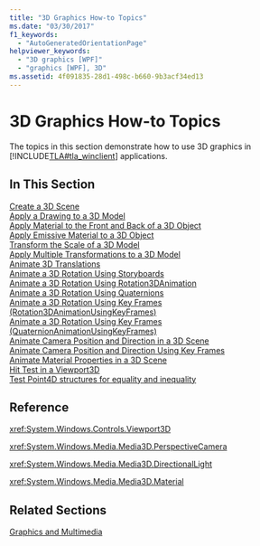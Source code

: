 ```yaml
---
title: "3D Graphics How-to Topics"
ms.date: "03/30/2017"
f1_keywords: 
  - "AutoGeneratedOrientationPage"
helpviewer_keywords: 
  - "3D graphics [WPF]"
  - "graphics [WPF], 3D"
ms.assetid: 4f091835-28d1-498c-b660-9b3acf34ed13
---
```

# 3D Graphics How-to Topics
The topics in this section demonstrate how to use 3D graphics in [!INCLUDE[TLA#tla_winclient](../../../includes/tlasharptla-winclient-md.md)] applications.  
  
## In This Section  
 [Create a 3D Scene](how-to-create-a-3-d-scene.md)  
 [Apply a Drawing to a 3D Model](how-to-apply-a-drawing-to-a-3-d-model.md)  
 [Apply Material to the Front and Back of a 3D Object](how-to-apply-material-to-the-front-and-back-of-a-3-d-object.md)  
 [Apply Emissive Material to a 3D Object](how-to-apply-emissive-material-to-a-3-d-object.md)  
 [Transform the Scale of a 3D Model](how-to-transform-the-scale-of-a-3-d-model.md)  
 [Apply Multiple Transformations to a 3D Model](how-to-apply-multiple-transformations-to-a-3-d-model.md)  
 [Animate 3D Translations](how-to-animate-3-d-translations.md)  
 [Animate a 3D Rotation Using Storyboards](how-to-animate-a-3-d-rotation-using-storyboards.md)  
 [Animate a 3D Rotation Using Rotation3DAnimation](how-to-animate-a-3-d-rotation-using-rotation3danimation.md)  
 [Animate a 3D Rotation Using Quaternions](how-to-animate-a-3-d-rotation-using-quaternions.md)  
 [Animate a 3D Rotation Using Key Frames (Rotation3DAnimationUsingKeyFrames)](how-to-animate-a-3-d-rotation-using-key-frames.md)  
 [Animate a 3D Rotation Using Key Frames (QuaternionAnimationUsingKeyFrames)](animate-a-3-d-rotation-quaternionanimationusingkeyframes.md)  
 [Animate Camera Position and Direction in a 3D Scene](how-to-animate-camera-position-and-direction-in-a-3d-scene.md)  
 [Animate Camera Position and Direction Using Key Frames](how-to-animate-camera-position-and-direction-using-key-frames.md)  
 [Animate Material Properties in a 3D Scene](how-to-animate-material-properties-in-a-3-d-scene.md)  
 [Hit Test in a Viewport3D](how-to-hit-test-in-a-viewport3d.md)  
 [Test Point4D structures for equality and inequality](how-to-test-point4d-structures-for-equality-and-inequality.md)  
  
## Reference  
 <xref:System.Windows.Controls.Viewport3D>  
  
 <xref:System.Windows.Media.Media3D.PerspectiveCamera>  
  
 <xref:System.Windows.Media.Media3D.DirectionalLight>  
  
 <xref:System.Windows.Media.Media3D.Material>  
  
## Related Sections  
 [Graphics and Multimedia](index.md)
